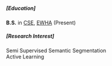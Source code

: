 <p></p>

##### [Education]
**B.S.** in [CSE](https://cse.ewha.ac.kr/cse/index.do), [EWHA](http://www.ewha.ac.kr/ewha/index.do) (Present)

##### [Research Interest]
Semi Supervised Semantic Segmentation<br>
Active Learning
